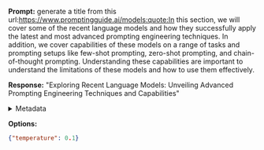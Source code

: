 **Prompt:**
generate a title from this url:https://www.promptingguide.ai/models:quote:In this section, we will cover some of the recent language models and how they successfully apply the latest and most advanced prompting engineering techniques. In addition, we cover capabilities of these models on a range of tasks and prompting setups like few-shot prompting, zero-shot prompting, and chain-of-thought prompting. Understanding these capabilities are important to understand the limitations of these models and how to use them effectively.

**Response:**
"Exploring Recent Language Models: Unveiling Advanced Prompting Engineering Techniques and Capabilities"

<details><summary>Metadata</summary>

- Duration: 1305 ms
- Datetime: 2024-01-08T19:14:48.154074
- Model: gpt-3.5-turbo-0613

</details>

**Options:**
```json
{"temperature": 0.1}
```


